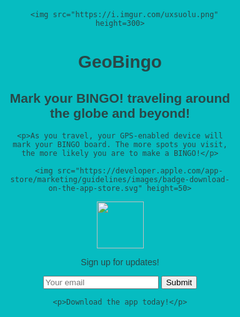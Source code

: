 <!DOCTYPE html><!-- tells browser we are using the most recent html5-->
<!--Made for the To The Moon and Hack Hackathon 08-01-2020-->
<html lang="en">

<head>
  <title>GeoBingo</title><!--tab title-->
  <style>
    body{
     text-align: center;
      margin: 0 auto;
      max-width: 600px;
     background: #06bcc1;
     color: #2a4747;
     font-family: helvetica;
      padding: 300px;
    }
    
    input{
      padding: 5px;
      border: 0;
      font-size: 18px;
    }
    
    input[type="submit"]{
      color: #A9A9A9;
      background:white;
    }
    
    
 </style>
</head>
  
  
<body>

  
  
  
      <img src="https://i.imgur.com/uxsuolu.png" height=300>
  <h1>GeoBingo</h1>
    <h2>Mark your BINGO! traveling around the globe and beyond!</h2>


    <p>As you travel, your GPS-enabled device will mark your BINGO board. The more spots you visit, the more likely you are to make a BINGO!</p>
  
        <img src="https://developer.apple.com/app-store/marketing/guidelines/images/badge-download-on-the-app-store.svg" height=50>
  
  <img src="https://play.google.com/intl/en_us/badges/static/images/badges/en_badge_web_generic.png" height=75>
  
  <p>Sign up for updates!</p>
<input type="email" placeholder="Your email">
<input type="submit">
    
    
    <p>Download the app today!</p>
</body>
  
  
